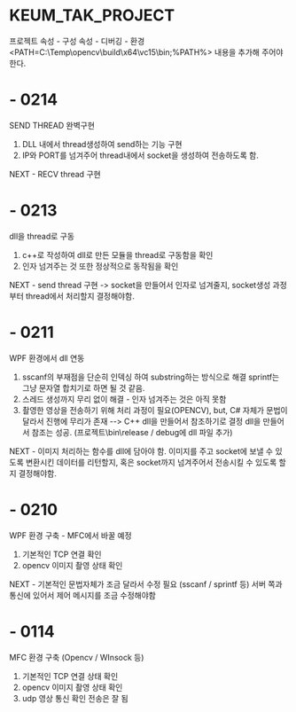 # KEUM_TAK_PROJECT
프로젝트 속성 - 구성 속성 - 디버깅 - 환경 <PATH=C:\Temp\opencv\build\x64\vc15\bin;%PATH%> 내용을 추가해 주어야 한다.
# - 0214
SEND THREAD 완벽구현
1. DLL 내에서 thread생성하여 send하는 기능 구현
2. IP와 PORT를 넘겨주어 thread내에서 socket을 생성하여 전송하도록 함.

NEXT - RECV thread 구현
#
# - 0213
dll을 thread로 구동
1. c++로 작성하여 dll로 만든 모듈을 thread로 구동함을 확인
2. 인자 넘겨주는 것 또한 정상적으로 동작됨을 확인

NEXT - send thread 구현 -> socket을 만들어서 인자로 넘겨줄지, socket생성 과정부터 thread에서 처리할지 결정해야함.
#
# - 0211
WPF 환경에서 dll 연동
1. sscanf의 부재점을 단순히 인덱싱 하여 substring하는 방식으로 해결
   sprintf는 그냥 문자열 합치기로 하면 될 것 같음.
2. 스레드 생성까지 무리 없이 해결 - 인자 넘겨주는 것은 아직 못함
3. 촬영한 영상을 전송하기 위해 처리 과정이 필요(OPENCV),
   but, C# 자체가 문법이 달라서 진행에 무리가 존재 --> C++ dll을 만들어서 참조하기로 결정
   dll을 만들어서 참조는 성공. (프로젝트\bin\release / debug에 dll 파일 추가)

NEXT - 이미지 처리하는 함수를 dll에 담아야 함. 
		이미지를 주고 socket에 보낼 수 있도록 변환시킨 데이터를 리턴할지, 혹은
		socket까지 넘겨주어서 전송시킬 수 있도록 할 지 결정해야함.
#
# - 0210
WPF 환경 구축 - MFC에서 바꿀 예정 
1. 기본적인 TCP 연결 확인
2. opencv 이미지 촬영 상태 확인

NEXT - 기본적인 문법자체가 조금 달라서 수정 필요 (sscanf / sprintf 등)
		서버 쪽과 통신에 있어서 제어 메시지를 조금 수정해야함
#
# - 0114
MFC 환경 구축 (Opencv / WInsock 등)
1. 기본적인 TCP 연결 상태 확인
2. opencv 이미지 촬영 상태 확인
3. udp 영상 통신 확인 전송은 잘 됨
#
